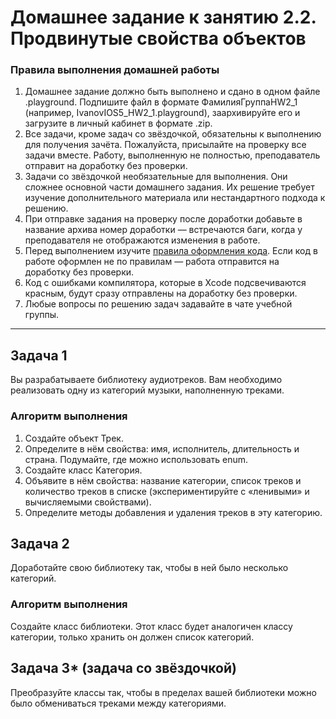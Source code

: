 # Домашнее задание к занятию 2.2. Продвинутые свойства объектов

### Правила выполнения домашней работы

1. Домашнее задание должно быть выполнено и сдано в одном файле .playground. Подпишите файл в формате ФамилияГруппаHW2_1 (например, IvanovIOS5_HW2_1.playground), заархивируйте его и загрузите в личный кабинет в формате .zip.
1. Все задачи, кроме задач со звёздочкой, обязательны к выполнению для получения зачёта. Пожалуйста, присылайте на проверку все задачи вместе. Работу, выполненную не полностью, преподаватель отправит на доработку без проверки.
1. Задачи со звёздочкой необязательные для выполнения. Они сложнее основной части домашнего задания. Их решение требует изучение дополнительного материала или нестандартного подхода к решению.
1. При отправке задания на проверку после доработки добавьте в название архива номер доработки — встречаются баги, когда у преподавателя не отображаются изменения в работе.
1. Перед выполнением изучите [правила оформления кода](https://github.com/netology-code/bios-2-homeworks/blob/master/swift-code-syle-guide.md). Если код в работе оформлен не по правилам — работа отправится на доработку без проверки.
1. Код с ошибками компилятора, которые в Xcode подсвечиваются красным, будут сразу отправлены на доработку без проверки.
1. Любые вопросы по решению задач задавайте в чате учебной группы.

---

## Задача 1

Вы разрабатываете библиотеку аудиотреков. Вам необходимо реализовать одну из категорий музыки, наполненную треками.

### Алгоритм выполнения

1. Создайте объект Трек.
2. Определите в нём свойства: имя, исполнитель, длительность и страна. Подумайте, где можно использовать enum.
3. Создайте класс Категория.
4. Объявите в нём свойства: название категории, список треков и количество треков в списке (экспериментируйте с «ленивыми» и вычисляемыми свойствами).
5. Определите методы добавления и удаления треков в эту категорию.

## Задача 2

Доработайте свою библиотеку так, чтобы в ней было несколько категорий.

### Алгоритм выполнения

Создайте класс библиотеки. Этот класс будет аналогичен классу категории, только хранить он должен список категорий.

## Задача 3* (задача со звёздочкой)

Преобразуйте классы так, чтобы в пределах вашей библиотеки можно было обмениваться треками между категориями.
